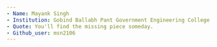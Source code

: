 ```yaml
---
- Name: Mayank Singh
- Institution: Gobind Ballabh Pant Government Engineering College
- Quote: You'll find the missing piece someday.
- Github_user: msn2106
---
```

